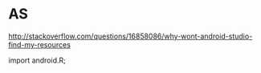 AS
==
http://stackoverflow.com/questions/16858086/why-wont-android-studio-find-my-resources

import android.R;
